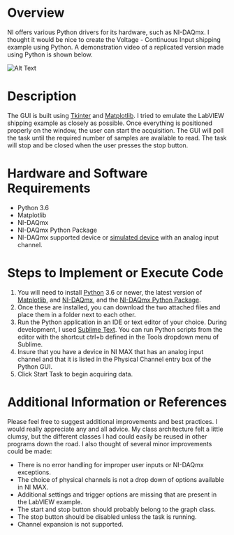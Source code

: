 # Overview 
NI offers various Python drivers for its hardware, such as NI-DAQmx. I thought it would be nice to create the Voltage - Continuous Input shipping example using Python. A demonstration video of a replicated version made using Python is shown below.

![Alt Text](https://ni.i.lithium.com/t5/image/serverpage/image-id/248842i2F311D6F454116D7/image-size/large?v=1.0&px=999)

# Description
The GUI is built using [Tkinter](https://docs.python.org/3/library/tk.html) and [Matplotlib](https://matplotlib.org/). I tried to emulate the LabVIEW shipping example as closely as possible. Once everything is positioned properly on the window, the user can start the acquisition. The GUI will poll the task until the required number of samples are available to read. The task will stop and be closed when the user presses the stop button. 

# Hardware and Software Requirements
- Python 3.6
- Matplotlib
- NI-DAQmx
- NI-DAQmx Python Package
- NI-DAQmx supported device or [simulated device](http://www.ni.com/tutorial/3698/en/) with an analog input channel. 

# Steps to Implement or Execute Code
1. You will need to install [Python](https://www.python.org/downloads/) 3.6 or newer, the latest version of [Matplotlib](https://matplotlib.org/3.1.0/users/installing.html), and [NI-DAQmx](http://www.ni.com/en-us/support/downloads/drivers/download.ni-daqmx.html#301173), and the [NI-DAQmx Python Package](https://nidaqmx-python.readthedocs.io/en/latest/). 
2. Once these are installed, you can download the two attached files and place them in a folder next to each other.
3. Run the Python application in an IDE or text editor of your choice. During development, I used [Sublime Text](https://www.sublimetext.com/). You can run Python scripts from the editor with the shortcut ctrl+b defined in the Tools dropdown menu of Sublime.
4. Insure that you have a device in NI MAX that has an analog input channel and that it is listed in the Physical Channel entry box of the Python GUI.  
5. Click Start Task to begin acquiring data.

# Additional Information or References
Please feel free to suggest additional improvements and best practices. I would really appreciate any and all advice. My class architecture felt a little clumsy, but the different classes I had could easily be reused in other programs down the road. I also thought of several minor improvements could be made:

- There is no error handling for improper user inputs or NI-DAQmx exceptions.
- The choice of physical channels is not a drop down of options available in NI MAX.
- Additional settings and trigger options are missing that are present in the LabVIEW example.
- The start and stop button should probably belong to the graph class. 
- The stop button should be disabled unless the task is running. 
- Channel expansion is not supported.
